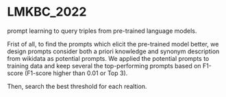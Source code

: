 # LMKBC_2022
prompt learning to query triples from pre-trained language models.

Frist of all, to find the prompts which elicit the pre-trained model better, we design prompts consider both a priori knowledge and synonym description from wikidata  as potential prompts. We applied the potential prompts to training data and keep several the  top-performing prompts based on F1-score (F1-score higher than 0.01 or Top 3).

Then, search the best threshold for each realtion.


